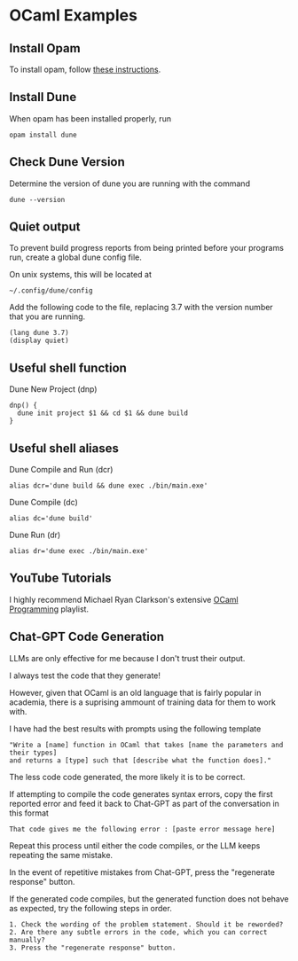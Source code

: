# OCaml Examples

## Install Opam

To install opam, follow [these instructions](https://ocaml.org/docs/up-and-running).

## Install Dune

When opam has been installed properly, run

```
opam install dune
```

## Check Dune Version

Determine the version of dune you are running with the command

```
dune --version
```

## Quiet output

To prevent build progress reports from being printed before your programs run, create a global dune config file.

On unix systems, this will be located at

```
~/.config/dune/config
```

Add the following code to the file, replacing 3.7 with the version number that you are running.

```
(lang dune 3.7)
(display quiet)
```

## Useful shell function

Dune New Project (dnp)

```
dnp() {
  dune init project $1 && cd $1 && dune build
}
```

## Useful shell aliases

Dune Compile and Run (dcr)

```
alias dcr='dune build && dune exec ./bin/main.exe'
```

Dune Compile (dc)

```
alias dc='dune build'
```

Dune Run (dr)

```
alias dr='dune exec ./bin/main.exe'
```

## YouTube Tutorials

I highly recommend Michael Ryan Clarkson's extensive [OCaml Programming](https://youtube.com/playlist?list=PLre5AT9JnKShBOPeuiD9b-I4XROIJhkIU) playlist.

## Chat-GPT Code Generation

LLMs are only effective for me because I don't trust their output.

I always test the code that they generate!

However, given that OCaml is an old language that is fairly popular in academia, there is a suprising ammount of training data for them to work with.

I have had the best results with prompts using the following template

```
"Write a [name] function in OCaml that takes [name the parameters and their types] 
and returns a [type] such that [describe what the function does]."
```

The less code code generated, the more likely it is to be correct.

If attempting to compile the code generates syntax errors, copy the first reported error and feed it back to Chat-GPT as part of the conversation in this format

```
That code gives me the following error : [paste error message here]
```

Repeat this process until either the code compiles, or the LLM keeps repeating the same mistake.

In the event of repetitive mistakes from Chat-GPT, press the "regenerate response" button.

If the generated code compiles, but the generated function does not behave as expected, try the following steps in order.

```
1. Check the wording of the problem statement. Should it be reworded?
2. Are there any subtle errors in the code, which you can correct manually?
3. Press the "regenerate response" button.
```
